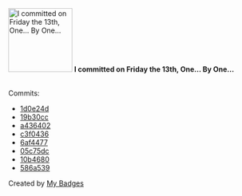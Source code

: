 <img src="https://my-badges.github.io/my-badges/friday-13.png" alt="I committed on Friday the 13th, One… By One…" title="I committed on Friday the 13th, One… By One…" width="128">
<strong>I committed on Friday the 13th, One… By One…</strong>
<br><br>

Commits:

- <a href="https://github.com/JarredAllen/my-badges/commit/1d0e24d1fe51063f3c92ca4e67504b813d49a202">1d0e24d</a>
- <a href="https://github.com/JarredAllen/rust-locks/commit/19b30cccd61e6b8d1ff722f9d62f9dbfcdd5a8ec">19b30cc</a>
- <a href="https://github.com/JarredAllen/rust-locks/commit/a436402261fb7cb07cad3de0ca740f569dc5ed31">a436402</a>
- <a href="https://github.com/JarredAllen/rust-locks/commit/c3f0436bb674d895310fd5dcf4927856587afdef">c3f0436</a>
- <a href="https://github.com/JarredAllen/rust-locks/commit/6af44773e169a8625401b448db3d3ad52f17fdf4">6af4477</a>
- <a href="https://github.com/JarredAllen/French-Verb-Conjugator-Bot/commit/05c75dcbb937efee18228af462be19cd8b831782">05c75dc</a>
- <a href="https://github.com/JarredAllen/French-Verb-Conjugator-Bot/commit/10b4680e57ddc8362078e01ab5663f9fc547a6de">10b4680</a>
- <a href="https://github.com/JarredAllen/French-Verb-Conjugator-Bot/commit/586a539b836909ecda34c72a2fddf62e3cfa993c">586a539</a>


Created by <a href="https://github.com/my-badges/my-badges">My Badges</a>